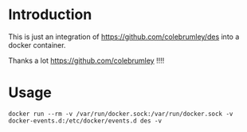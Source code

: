 # Introduction
This is just an integration of https://github.com/colebrumley/des into a docker container.

Thanks a lot https://github.com/colebrumley !!!!

# Usage
```
docker run --rm -v /var/run/docker.sock:/var/run/docker.sock -v docker-events.d:/etc/docker/events.d des -v
```
